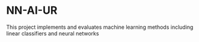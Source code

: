 # NN-AI-UR
This project implements and evaluates machine learning methods including linear classifiers and neural networks
